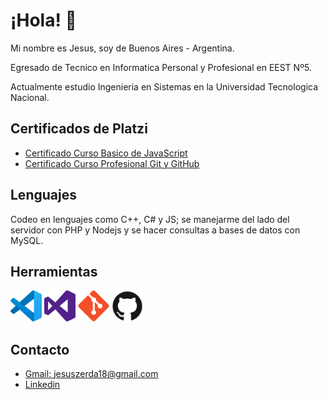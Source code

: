 # ¡Hola! 👋

Mi nombre es Jesus, soy de Buenos Aires - Argentina.

Egresado de Tecnico en Informatica Personal y Profesional en EEST Nº5.

Actualmente estudio Ingenieria en Sistemas en la Universidad Tecnologica Nacional.

## Certificados de Platzi

- [Certificado Curso Basico de JavaScript](https://platzi.com/p/jesuszerda18/curso/1814-course/diploma/detalle/)
- [Certificado Curso Profesional Git y GitHub](https://platzi.com/p/jesuszerda18/curso/1557-git-github/diploma/detalle/)

## Lenguajes

Codeo en lenguajes como C++, C# y JS; se manejarme del lado del servidor con PHP y Nodejs y se hacer consultas a bases de datos con MySQL.

## Herramientas

<div>
  
  <img  width="50" src="https://raw.githubusercontent.com/devicons/devicon/master/icons/vscode/vscode-original.svg"/>
  <img width="50" src="https://raw.githubusercontent.com/devicons/devicon/master/icons/visualstudio/visualstudio-plain.svg"/>
  
  <img width="50" src="https://raw.githubusercontent.com/devicons/devicon/master/icons/git/git-original.svg"/>
  <img width="50" src="https://raw.githubusercontent.com/devicons/devicon/master/icons/github/github-original.svg"/>

</div>

## Contacto

- [Gmail: jesuszerda18@gmail.com](https://mail.google.com/mail/u/0/?tf=cm&fs=1&source=mailto&to=jesuszerda18@gmail.com&body=)
- [Linkedin](https://www.linkedin.com/in/jesus-zerda-776368258/)

